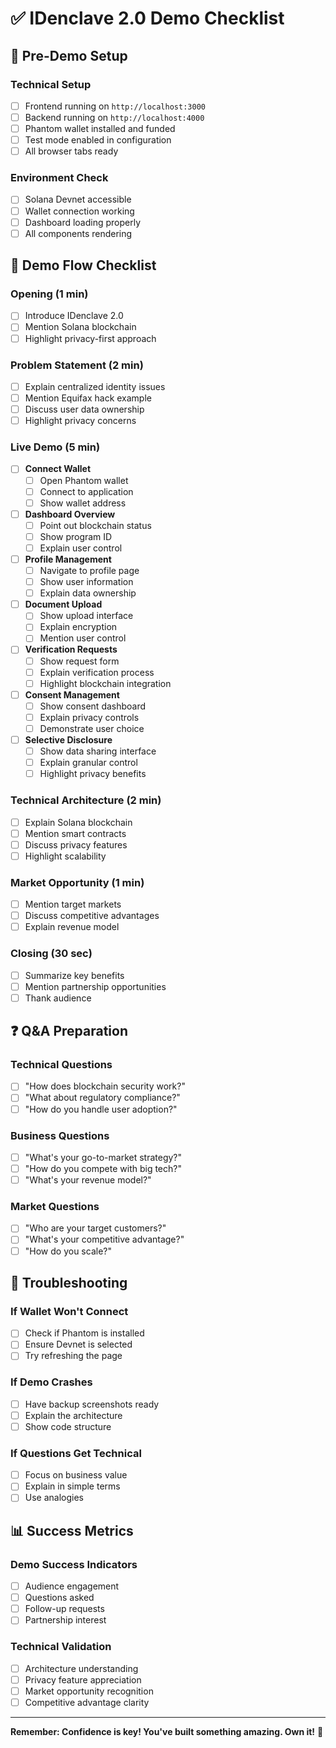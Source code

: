 # ✅ IDenclave 2.0 Demo Checklist

## **🔄 Pre-Demo Setup**

### **Technical Setup**
- [ ] Frontend running on `http://localhost:3000`
- [ ] Backend running on `http://localhost:4000`
- [ ] Phantom wallet installed and funded
- [ ] Test mode enabled in configuration
- [ ] All browser tabs ready

### **Environment Check**
- [ ] Solana Devnet accessible
- [ ] Wallet connection working
- [ ] Dashboard loading properly
- [ ] All components rendering

## **🎯 Demo Flow Checklist**

### **Opening (1 min)**
- [ ] Introduce IDenclave 2.0
- [ ] Mention Solana blockchain
- [ ] Highlight privacy-first approach

### **Problem Statement (2 min)**
- [ ] Explain centralized identity issues
- [ ] Mention Equifax hack example
- [ ] Discuss user data ownership
- [ ] Highlight privacy concerns

### **Live Demo (5 min)**
- [ ] **Connect Wallet**
  - [ ] Open Phantom wallet
  - [ ] Connect to application
  - [ ] Show wallet address

- [ ] **Dashboard Overview**
  - [ ] Point out blockchain status
  - [ ] Show program ID
  - [ ] Explain user control

- [ ] **Profile Management**
  - [ ] Navigate to profile page
  - [ ] Show user information
  - [ ] Explain data ownership

- [ ] **Document Upload**
  - [ ] Show upload interface
  - [ ] Explain encryption
  - [ ] Mention user control

- [ ] **Verification Requests**
  - [ ] Show request form
  - [ ] Explain verification process
  - [ ] Highlight blockchain integration

- [ ] **Consent Management**
  - [ ] Show consent dashboard
  - [ ] Explain privacy controls
  - [ ] Demonstrate user choice

- [ ] **Selective Disclosure**
  - [ ] Show data sharing interface
  - [ ] Explain granular control
  - [ ] Highlight privacy benefits

### **Technical Architecture (2 min)**
- [ ] Explain Solana blockchain
- [ ] Mention smart contracts
- [ ] Discuss privacy features
- [ ] Highlight scalability

### **Market Opportunity (1 min)**
- [ ] Mention target markets
- [ ] Discuss competitive advantages
- [ ] Explain revenue model

### **Closing (30 sec)**
- [ ] Summarize key benefits
- [ ] Mention partnership opportunities
- [ ] Thank audience

## **❓ Q&A Preparation**

### **Technical Questions**
- [ ] "How does blockchain security work?"
- [ ] "What about regulatory compliance?"
- [ ] "How do you handle user adoption?"

### **Business Questions**
- [ ] "What's your go-to-market strategy?"
- [ ] "How do you compete with big tech?"
- [ ] "What's your revenue model?"

### **Market Questions**
- [ ] "Who are your target customers?"
- [ ] "What's your competitive advantage?"
- [ ] "How do you scale?"

## **🚨 Troubleshooting**

### **If Wallet Won't Connect**
- [ ] Check if Phantom is installed
- [ ] Ensure Devnet is selected
- [ ] Try refreshing the page

### **If Demo Crashes**
- [ ] Have backup screenshots ready
- [ ] Explain the architecture
- [ ] Show code structure

### **If Questions Get Technical**
- [ ] Focus on business value
- [ ] Explain in simple terms
- [ ] Use analogies

## **📊 Success Metrics**

### **Demo Success Indicators**
- [ ] Audience engagement
- [ ] Questions asked
- [ ] Follow-up requests
- [ ] Partnership interest

### **Technical Validation**
- [ ] Architecture understanding
- [ ] Privacy feature appreciation
- [ ] Market opportunity recognition
- [ ] Competitive advantage clarity

---

**Remember: Confidence is key! You've built something amazing. Own it!** 🚀
